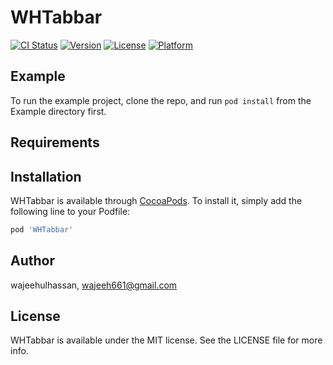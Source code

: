 # WHTabbar

[![CI Status](https://img.shields.io/travis/wajeehulhassan/WHTabbar.svg?style=flat)](https://travis-ci.org/wajeehulhassan/WHTabbar)
[![Version](https://img.shields.io/cocoapods/v/WHTabbar.svg?style=flat)](https://cocoapods.org/pods/WHTabbar)
[![License](https://img.shields.io/cocoapods/l/WHTabbar.svg?style=flat)](https://cocoapods.org/pods/WHTabbar)
[![Platform](https://img.shields.io/cocoapods/p/WHTabbar.svg?style=flat)](https://cocoapods.org/pods/WHTabbar)

## Example

To run the example project, clone the repo, and run `pod install` from the Example directory first.

## Requirements

## Installation

WHTabbar is available through [CocoaPods](https://cocoapods.org). To install
it, simply add the following line to your Podfile:

```ruby
pod 'WHTabbar'
```

## Author

wajeehulhassan, wajeeh661@gmail.com

## License

WHTabbar is available under the MIT license. See the LICENSE file for more info.
